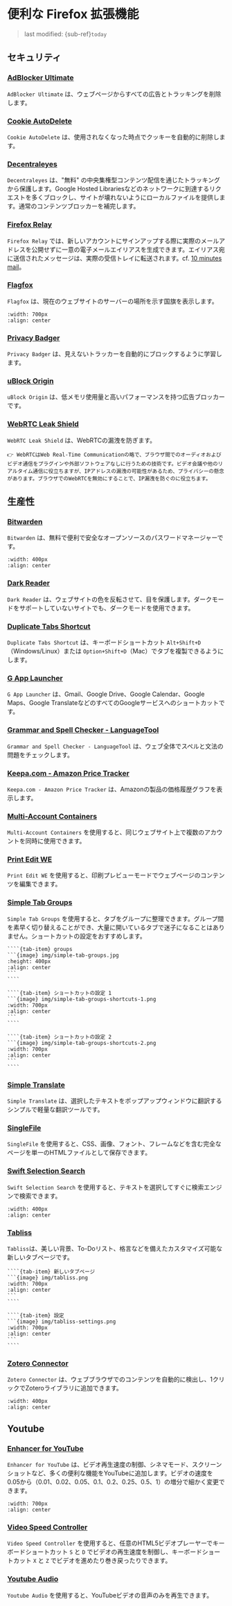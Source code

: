 # 便利な Firefox 拡張機能
> last modified: {sub-ref}`today`

## セキュリティ
### [AdBlocker Ultimate](https://addons.mozilla.org/en-US/firefox/addon/adblocker-ultimate/)
`AdBlocker Ultimate` は、ウェブページからすべての広告とトラッキングを削除します。

### [Cookie AutoDelete](https://addons.mozilla.org/en-US/firefox/addon/cookie-autodelete/)
`Cookie AutoDelete` は、使用されなくなった時点でクッキーを自動的に削除します。

### [Decentraleyes](https://addons.mozilla.org/en-US/firefox/addon/decentraleyes/)
`Decentraleyes` は、"無料" の中央集権型コンテンツ配信を通じたトラッキングから保護します。Google Hosted Librariesなどのネットワークに到達するリクエストを多くブロックし、サイトが壊れないようにローカルファイルを提供します。通常のコンテンツブロッカーを補完します。

### [Firefox Relay](https://addons.mozilla.org/en-US/firefox/addon/private-relay/)
`Firefox Relay` では、新しいアカウントにサインアップする際に実際のメールアドレスを公開せずに一意の電子メールエイリアスを生成できます。エイリアス宛に送信されたメッセージは、実際の受信トレイに転送されます。cf. [10 minutes mail](../usefulWebApps/usefulWebApps.md#10-minutes-mail)。

### [Flagfox](https://addons.mozilla.org/en-US/firefox/addon/flagfox/)
`Flagfox` は、現在のウェブサイトのサーバーの場所を示す国旗を表示します。
```{image} img/flagfox.png
:width: 700px
:align: center
```

### [Privacy Badger](https://addons.mozilla.org/en-US/firefox/addon/privacy-badger17/)
`Privacy Badger` は、見えないトラッカーを自動的にブロックするように学習します。

### [uBlock Origin](https://addons.mozilla.org/en-US/firefox/addon/ublock-origin/)
`uBlock Origin` は、低メモリ使用量と高いパフォーマンスを持つ広告ブロッカーです。

### [WebRTC Leak Shield](https://addons.mozilla.org/en-US/firefox/addon/webrtc-leak-shield/)
`WebRTC Leak Shield` は、WebRTCの漏洩を防ぎます。

```{admonition} WebRTC
👉 WebRTCはWeb Real-Time Communicationの略で、ブラウザ間でのオーディオおよびビデオ通信をプラグインや外部ソフトウェアなしに行うための技術です。ビデオ会議や他のリアルタイム通信に役立ちますが、IPアドレスの漏洩の可能性があるため、プライバシーの懸念があります。ブラウザでのWebRTCを無効にすることで、IP漏洩を防ぐのに役立ちます。
```

## 生産性
### [Bitwarden](https://addons.mozilla.org/en-US/firefox/addon/bitwarden-password-manager/)
`Bitwarden` は、無料で便利で安全なオープンソースのパスワードマネージャーです。
```{image} img/bitwarden-extension.png
:width: 400px
:align: center
```

### [Dark Reader](https://addons.mozilla.org/en-US/firefox/addon/darkreader/)
`Dark Reader` は、ウェブサイトの色を反転させて、目を保護します。ダークモードをサポートしていないサイトでも、ダークモードを使用できます。

### [Duplicate Tabs Shortcut](https://addons.mozilla.org/en-US/firefox/addon/duplicate-tab-shortcut/)
`Duplicate Tabs Shortcut` は、キーボードショートカット `Alt+Shift+D`（Windows/Linux）または `Option+Shift+D`（Mac）でタブを複製できるようにします。

### [G App Launcher](https://addons.mozilla.org/en-US/firefox/addon/google-shortcuts-all-google-se/)
`G App Launcher` は、Gmail、Google Drive、Google Calendar、Google Maps、Google TranslateなどのすべてのGoogleサービスへのショートカットです。

### [Grammar and Spell Checker - LanguageTool](https://addons.mozilla.org/en-US/firefox/addon/languagetool/)
`Grammar and Spell Checker - LanguageTool` は、ウェブ全体でスペルと文法の問題をチェックします。

### [Keepa.com - Amazon Price Tracker](https://addons.mozilla.org/en-US/firefox/addon/keepa/)
`Keepa.com - Amazon Price Tracker` は、Amazonの製品の価格履歴グラフを表示します。

### [Multi-Account Containers](https://addons.mozilla.org/en-US/firefox/addon/multi-account-containers/)
`Multi-Account Containers` を使用すると、同じウェブサイト上で複数のアカウントを同時に使用できます。

### [Print Edit WE](https://addons.mozilla.org/en-US/firefox/addon/print-edit-we/)
`Print Edit WE` を使用すると、印刷プレビューモードでウェブページのコンテンツを編集できます。

### [Simple Tab Groups](https://addons.mozilla.org/en-US/firefox/addon/simple-tab-groups/)
`Simple Tab Groups` を使用すると、タブをグループに整理できます。グループ間を素早く切り替えることができ、大量に開いているタブで迷子になることはありません。ショートカットの設定をおすすめします。

`````{tab-set}
````{tab-item} groups
```{image} img/simple-tab-groups.jpg
:height: 400px
:align: center
```
````

````{tab-item} ショートカットの設定 1
```{image} img/simple-tab-groups-shortcuts-1.png
:width: 700px
:align: center
```
````

````{tab-item} ショートカットの設定 2
```{image} img/simple-tab-groups-shortcuts-2.png
:width: 700px
:align: center
```
````
`````

### [Simple Translate](https://addons.mozilla.org/en-US/firefox/addon/simple-translate/)
`Simple Translate` は、選択したテキストをポップアップウィンドウに翻訳するシンプルで軽量な翻訳ツールです。

### [SingleFile](https://addons.mozilla.org/en-US/firefox/addon/single-file/)
`SingleFile` を使用すると、CSS、画像、フォント、フレームなどを含む完全なページを単一のHTMLファイルとして保存できます。

### [Swift Selection Search](https://addons.mozilla.org/en-US/firefox/addon/swift-selection-search/)
`Swift Selection Search` を使用すると、テキストを選択してすぐに検索エンジンで検索できます。
```{image} img/swift-selection-search.png
:width: 400px
:align: center
```

### [Tabliss](https://addons.mozilla.org/en-US/firefox/addon/tabliss/)
`Tabliss`は、美しい背景、To-Doリスト、格言などを備えたカスタマイズ可能な新しいタブページです。
`````{tab-set}
````{tab-item} 新しいタブページ
```{image} img/tabliss.png
:width: 700px
:align: center
```
````

````{tab-item} 設定
```{image} img/tabliss-settings.png
:width: 700px
:align: center
```
````
`````

### [Zotero Connector](https://www.zotero.org/download/connectors)
`Zotero Connector` は、ウェブブラウザでのコンテンツを自動的に検出し、1クリックでZoteroライブラリに追加できます。
```{image} img/zotero-connector.png
:width: 400px
:align: center
```

## Youtube
### [Enhancer for YouTube](https://addons.mozilla.org/en-US/firefox/addon/enhancer-for-youtube/)
`Enhancer for YouTube` は、ビデオ再生速度の制御、シネマモード、スクリーンショットなど、多くの便利な機能をYouTubeに追加します。ビデオの速度を0.05から（0.01、0.02、0.05、0.1、0.2、0.25、0.5、1）の増分で細かく変更できます。
```{image} img/enhancer-for-youtube.png
:width: 700px
:align: center
```

### [Video Speed Controller](https://addons.mozilla.org/en-US/firefox/addon/videospeed/)
`Video Speed Controller` を使用すると、任意のHTML5ビデオプレーヤーでキーボードショートカット `S` と `D` でビデオの再生速度を制御し、キーボードショートカット `X` と `Z` でビデオを進めたり巻き戻ったりできます。

### [Youtube Audio](https://addons.mozilla.org/en-US/firefox/addon/youtube-audio/)
`Youtube Audio` を使用すると、YouTubeビデオの音声のみを再生できます。